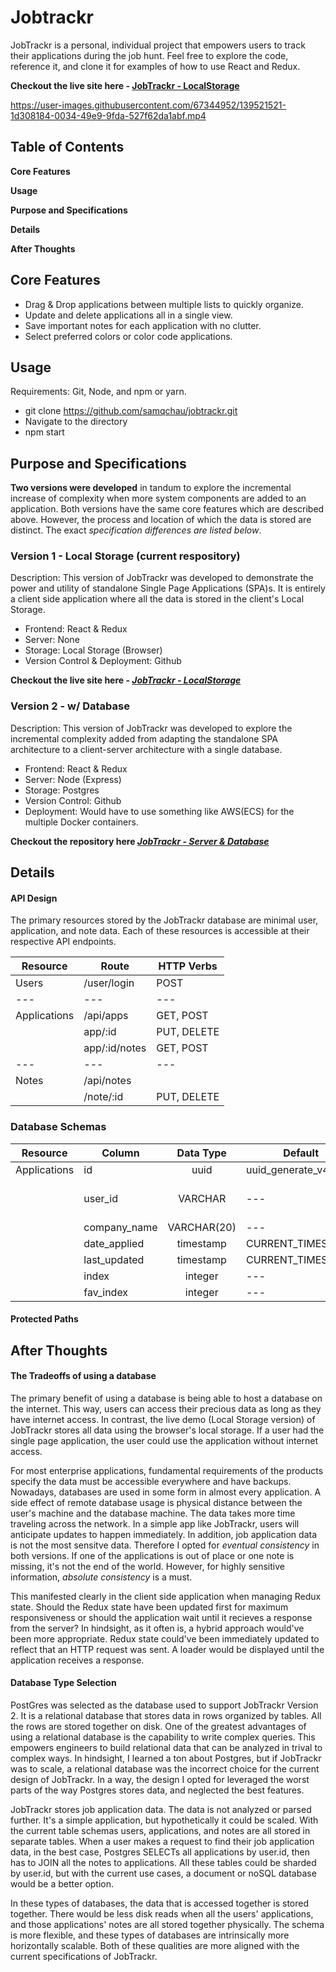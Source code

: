 # Jobtrackr
JobTrackr is a personal, individual project that empowers users to track their applications during the job hunt. 
Feel free to explore the code, reference it, and clone it for examples of how to use React and Redux.

**Checkout the live site here - [JobTrackr - LocalStorage](https://samqchau.github.io/jobtrackr/)**

https://user-images.githubusercontent.com/67344952/139521521-1d308184-0034-49e9-9fda-527f62da1abf.mp4

## Table of Contents
  **Core Features**
  
  **Usage**
  
  **Purpose and Specifications**
  
  **Details**
  
  **After Thoughts**

## Core Features
* Drag & Drop applications between multiple lists to quickly organize.
* Update and delete applications all in a single view.
* Save important notes for each application with no clutter.
* Select preferred colors or color code applications.

## Usage
Requirements: Git, Node, and npm or yarn.

* git clone https://github.com/samqchau/jobtrackr.git
* Navigate to the directory
* npm start

## Purpose and Specifications
**Two versions were developed** in tandum to explore the incremental increase of complexity when more system components are added to an application.
Both versions have the same core features which are described above. However, the process and location of which the data is stored are distinct. The exact *specification differences are listed below*.

### Version 1 - Local Storage (current respository)
Description: This version of JobTrackr was developed to demonstrate the power and utility of standalone Single Page Applications (SPA)s. It is entirely a client side application where all the data is stored in the client's Local Storage.
  * Frontend: React & Redux
  * Server: None
  * Storage: Local Storage (Browser)
  * Version Control & Deployment: Github

**Checkout the live site here - *[JobTrackr - LocalStorage](https://samqchau.github.io/jobtrackr/)***

### Version 2 - w/ Database
Description: This version of JobTrackr was developed to explore the incremental complexity added from adapting the standalone SPA architecture to a client-server architecture with a single database.
  * Frontend: React & Redux
  * Server: Node (Express)
  * Storage: Postgres
  * Version Control: Github
  * Deployment: Would have to use something like AWS(ECS) for the multiple Docker containers.

**Checkout the repository here *[JobTrackr - Server & Database](https://github.com/samqchau/job-tracker)***

## Details
   #### API Design
   The primary resources stored by the JobTrackr database are minimal user, application, and note data.
   Each of these resources is accessible at their respective API endpoints.

<div align="center">
 
   | Resource | Route | HTTP Verbs |
   | --- | --- | --- |
   | Users | /user/login | POST |
   | --- | --- | --- |
   | Applications | /api/apps | GET, POST |
   |  | app/:id | PUT, DELETE |
   |  | app/:id/notes | GET, POST |
   | --- | --- | --- |
   | Notes | /api/notes |  |
   |  | /note/:id | PUT, DELETE |
   
</div> 
 
   ### Database Schemas
   | Resource | Column | Data Type | Default | Constraints |
   | --- | --- | :---: | --- | --- |
   | Applications | id | uuid | uuid_generate_v4() | NOT NULL |
   | | user_id | VARCHAR | --- | NOT NULL FOREIGN KEY |
   | | company_name | VARCHAR(20) | --- | NOT NULL |
   | | date_applied | timestamp | CURRENT_TIMESTAMP | |
   | | last_updated | timestamp | CURRENT_TIMESTAMP | |
   | | index | integer | --- | NOT NULL |
   | | fav_index | integer | --- | NOT NULL |

   #### Protected Paths

## After Thoughts
   #### The Tradeoffs of using a database
   The primary benefit of using a database is being able to host a database on the internet. This way, users can access their precious data as long as they have internet access. In contrast, the live demo (Local Storage version) of JobTrackr stores all data using the browser's local storage. If a user had the single page application, the user could use the application without internet access.
    
   For most enterprise applications, fundamental requirements of the products specify the data must be accessible everywhere and have backups. Nowadays, databases are used in some form in almost every application. A side effect of remote database usage is physical distance between the user's machine and the database machine. The data takes more time traveling across the network. In a simple app like JobTrackr, users will anticipate updates to happen immediately. In addition, job application data is not the most sensitve data. Therefore I opted for *eventual consistency* in both versions. If one of the applications is out of place or one note is missing, it's not the end of the world. However, for highly sensitive information, *absolute consistency* is a must. 
    
   This manifested clearly in the client side application when managing Redux state. Should the Redux state have been updated first for maximum responsiveness or should the application wait until it recieves a response from the server? In hindsight, as it often is, a hybrid approach would've been more appropriate. Redux state could've been immediately updated to reflect that an HTTP request was sent. A loader would be displayed until the application receives a response.
    
   #### Database Type Selection
   PostGres was selected as the database used to support JobTrackr Version 2. It is a relational database that stores data in rows organized by tables. All the rows are stored together on disk. One of the greatest advantages of using a relational database is the capability to write complex queries. This empowers engineers to build relational data that can be analyzed in trival to complex ways. In hindsight, I learned a ton about Postgres, but if JobTrackr was to scale, a relational database was the incorrect choice for the current design of JobTrackr. In a way, the design I opted for leveraged the worst parts of the way Postgres stores data, and neglected the best features.
   
   JobTrackr stores job application data. The data is not analyzed or parsed further. It's a simple application, but hypothetically it could be scaled. With the current table schemas users, applications, and notes are all stored in separate tables. When a user makes a request to find their job application data, in the best case, Postgres SELECTs all applications by user.id, then has to JOIN all the notes to applications. All these tables could be sharded by user.id, but with the current use cases, a document or noSQL database would be a better option.
   
   In these types of databases, the data that is accessed together is stored together. There would be less disk reads when all the users' applications, and those applications' notes are all stored together physically. The schema is more flexible, and these types of databases are intrinsically more horizontally scalable. Both of these qualities are more aligned with the current specifications of JobTrackr.
